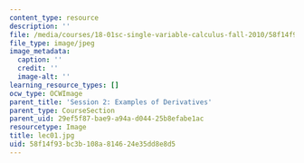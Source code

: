 ```yaml
---
content_type: resource
description: ''
file: /media/courses/18-01sc-single-variable-calculus-fall-2010/58f14f93bc3b108a814624e35dd8e8d5_lec01.jpg
file_type: image/jpeg
image_metadata:
  caption: ''
  credit: ''
  image-alt: ''
learning_resource_types: []
ocw_type: OCWImage
parent_title: 'Session 2: Examples of Derivatives'
parent_type: CourseSection
parent_uid: 29ef5f87-bae9-a94a-d044-25b8efabe1ac
resourcetype: Image
title: lec01.jpg
uid: 58f14f93-bc3b-108a-8146-24e35dd8e8d5
---
```

